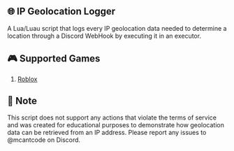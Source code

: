 ## 🌐 IP Geolocation Logger
A Lua/Luau script that logs every IP geolocation data needed to determine a location through a Discord WebHook by executing it in an executor.

## 🎮 Supported Games
1. [Roblox](https://roblox.com/)

## 📝 Note
This script does not support any actions that violate the terms of service and was created for educational purposes to demonstrate how geolocation data can be retrieved from an IP address. Please report any issues to @mcantcode on Discord.
